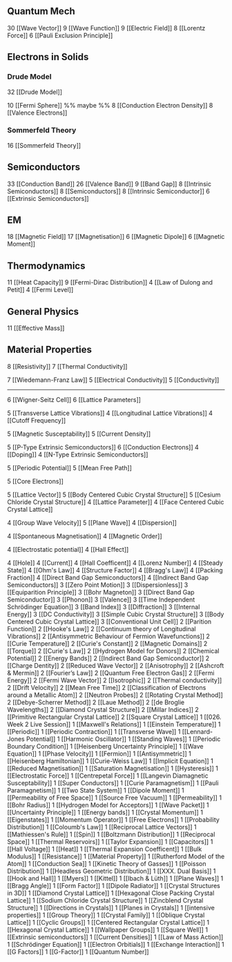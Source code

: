 
## Quantum Mech

30 [[Wave Vector]]
9 [[Wave Function]]
9 [[Electric Field]]
8 [[Lorentz Force]]
6 [[Pauli Exclusion Principle]]

## Electrons in Solids

### Drude Model

32 [[Drude Model]]

10 [[Fermi Sphere]] %% maybe %%
8 [[Conduction Electron Density]]
8 [[Valence Electrons]]

### Sommerfeld Theory

16 [[Sommerfeld Theory]]


## Semiconductors

33 [[Conduction Band]]
26 [[Valence Band]]
9 [[Band Gap]]
8 [[Intrinsic Semiconductors]]
8 [[Semiconductors]]
8 [[Intrinsic Semiconductor]]
6 [[Extrinsic Semiconductors]]

## EM
18 [[Magnetic Field]]
17 [[Magnetisation]]
6 [[Magnetic Dipole]]
6 [[Magnetic Moment]]


## Thermodynamics
11 [[Heat Capacity]]
9 [[Fermi-Dirac Distribution]]
4 [[Law of Dulong and Petit]]
4 [[Fermi Level]]

## General Physics
11 [[Effective Mass]]

## Material Properties
8 [[Resistivity]]
7 [[Thermal Conductivity]]

7 [[Wiedemann-Franz Law]]
5 [[Electrical Conductivity]]
5 [[Conductivity]]

---

6 [[Wigner-Seitz Cell]]
6 [[Lattice Parameters]]


5 [[Transverse Lattice Vibrations]]
4 [[Longitudinal Lattice Vibrations]]
4 [[Cutoff Frequency]]

5 [[Magnetic Susceptability]]
5 [[Current Density]]

5 [[P-Type Extrinsic Semiconductors]]
6 [[Conduction Electrons]]
4 [[Doping]]
4 [[N-Type Extrinsic Semiconductors]]

5 [[Periodic Potential]]
5 [[Mean Free Path]]

5 [[Core Electrons]]

5 [[Lattice Vector]]
5 [[Body Centered Cubic Crystal Structure]]
5 [[Cesium Chloride Crystal Structure]]
4 [[Lattice Parameter]]
4 [[Face Centered Cubic Crystal Lattice]]


4 [[Group Wave Velocity]]
5 [[Plane Wave]]
4 [[Dispersion]]

4 [[Spontaneous Magnetisation]]
4 [[Magnetic Order]]


4 [[Electrostatic potential]]
4 [[Hall Effect]]


4 [[Hole]]
4 [[Current]]
4 [[Hall Coefficent]]
4 [[Lorenz Number]]
4 [[Steady State]]
4 [[Ohm's Law]]
4 [[Structure Factor]]
4 [[Bragg's Law]]
4 [[Packing Fraction]]
4 [[Direct Band Gap Semiconductors]]
4 [[Indirect Band Gap Semiconductors]]
3 [[Zero Point Motion]]
3 [[Dispersionless]]
3 [[Equiparition Principle]]
3 [[Bohr Magneton]]
3 [[Direct Band Gap Semiconductor]]
3 [[Phonon]]
3 [[Valence]]
3 [[Time Independent Schrödinger Equation]]
3 [[Band Index]]
3 [[Diffraction]]
3 [[Internal Energy]]
3 [[DC Conductivity]]
3 [[Simple Cubic Crystal Structure]]
3 [[Body Centered Cubic Crystal Lattice]]
3 [[Conventional Unit Cell]]
2 [[Parition Function]]
2 [[Hooke's Law]]
2 [[Continuum theory of Longitudinal Vibrations]]
2 [[Antisymmetric Behaviour of Fermion Wavefunctions]]
2 [[Curie Temperature]]
2 [[Curie's Constant]]
2 [[Magnetic Domains]]
2 [[Torque]]
2 [[Curie's Law]]
2 [[Hydrogen Model for Donors]]
2 [[Chemical Potential]]
2 [[Energy Bands]]
2 [[Indirect Band Gap Semiconductor]]
2 [[Charge Dentity]]
2 [[Reduced Wave Vector]]
2 [[Anisotrophy]]
2 [[Ashcroft & Mermin]]
2 [[Fourier’s Law]]
2 [[Quantum Free Electron Gas]]
2 [[Fermi Energy]]
2 [[Fermi Wave Vector]]
2 [[Isotrophic]]
2 [[Thermal conductivity]]
2 [[Drift Velocity]]
2 [[Mean Free Time]]
2 [[Classification of Electrons around a Metallic Atom]]
2 [[Neutron Probes]]
2 [[Rotating Crystal Method]]
2 [[Debye-Scherrer Method]]
2 [[Laue Method]]
2 [[de Broglie Wavelengths]]
2 [[Diamond Crystal Structure]]
2 [[Millar Indices]]
2 [[Primitive Rectangular Crystal Lattice]]
2 [[Square Crystal Lattice]]
1 [[026. Week 2 Live Session]]
1 [[Maxwell's Relations]]
1 [[Einstein Temperature]]
1 [[Periodic]]
1 [[Periodic Contraction]]
1 [[Transverse Wave]]
1 [[Lennard-Jones Potential]]
1 [[Harmonic Oscillator]]
1 [[Standing Waves]]
1 [[Periodic Boundary Condition]]
1 [[Heisenberg Uncertainty Principle]]
1 [[Wave Equation]]
1 [[Phase Velocity]]
1 [[Fermion]]
1 [[Antisymmetric]]
1 [[Heisenberg Hamiltonian]]
1 [[Curie-Weiss Law]]
1 [[Implicit Equation]]
1 [[Reduced Magnetisation]]
1 [[Saturation Magnetisation]]
1 [[Hysteresis]]
1 [[Electrostatic Force]]
1 [[Centrepetal Force]]
1 [[Langevin Diamagnetic Susceptability]]
1 [[Super Conductors]]
1 [[Curie Paramagnetism]]
1 [[Pauli Paramagnetism]]
1 [[Two State System]]
1 [[Dipole Moment]]
1 [[Permeability of Free Space]]
1 [[Source Free Vacuum]]
1 [[Permeability]]
1 [[Bohr Radius]]
1 [[Hydrogen Model for Acceptors]]
1 [[Wave Packet]]
1 [[Uncertainty Principle]]
1 [[Energy bands]]
1 [[Crystal Momentum]]
1 [[Eigenstates]]
1 [[Momentum Operator]]
1 [[Free Electrons]]
1 [[Probability Distribution]]
1 [[Coloumb's Law]]
1 [[Reciprocal Lattice Vectors]]
1 [[Mathiessen's Rule]]
1 [[Spin]]
1 [[Boltzmann Distribution]]
1 [[Reciprocal Space]]
1 [[Thermal Reservoirs]]
1 [[Taylor Expansion]]
1 [[Capacitors]]
1 [[Hall Voltage]]
1 [[Heat]]
1 [[Thermal Expansion Coefficent]]
1 [[Bulk Modulus]]
1 [[Resistance]]
1 [[Material Property]]
1 [[Rutherford Model of the Atom]]
1 [[Conduction Sea]]
1 [[Kinetic Theory of Gasses]]
1 [[Poisson Distribution]]
1 [[Headless Geometric Distribution]]
1 [[XXX. Dual Basis]]
1 [[Hook and Hall]]
1 [[Myers]]
1 [[Kittel]]
1 [[Ibach & Lüth]]
1 [[Plane Waves]]
1 [[Bragg Angle]]
1 [[Form Factor]]
1 [[Dipole Radiator]]
1 [[Crystal Structures in 3D]]
1 [[Diamond Crystal Lattice]]
1 [[Hexagonal Close Packing Crystal Lattice]]
1 [[Sodium Chloride Crystal Structure]]
1 [[Zincblend Crystal Structure]]
1 [[Directions in Crystals]]
1 [[Planes in Crystals]]
1 [[intensive properties]]
1 [[Group Theory]]
1 [[Crystal Family]]
1 [[Oblique Crystal Lattice]]
1 [[Cyclic Groups]]
1 [[Centered Rectangular Crystal Lattice]]
1 [[Hexagonal Crystal Lattice]]
1 [[Wallpaper Groups]]
1 [[Square Well]]
1 [[Extrinsic semiconductors]]
1 [[Current Densities]]
1 [[Law of Mass Action]]
1 [[Schrödinger Equation]]
1 [[Electron Orbitials]]
1 [[Exchange Interaction]]
1 [[G Factors]]
1 [[G-Factor]]
1 [[Quantum Number]]